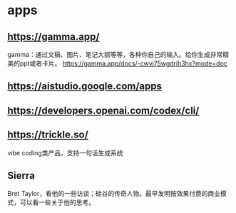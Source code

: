 # apps

## https://gamma.app/
gamma：通过文稿、图片、笔记大纲等等，各种你自己的输入。给你生成非常精美的ppt或者卡片。
https://gamma.app/docs/-cwvi75wgdrih3hx?mode=doc

## https://aistudio.google.com/apps


## https://developers.openai.com/codex/cli/


## https://trickle.so/
vibe coding类产品，支持一句话生成系统

## Sierra
Bret Taylor，看他的一些访谈；硅谷的传奇人物。最早发明按效果付费的商业模式，可以看一些关于他的思考。